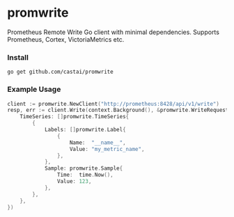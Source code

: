 # promwrite

Prometheus Remote Write Go client with minimal dependencies. Supports Prometheus, Cortex, VictoriaMetrics etc.

### Install

```
go get github.com/castai/promwrite
```

### Example Usage

```go
client := promwrite.NewClient("http://prometheus:8428/api/v1/write")
resp, err := client.Write(context.Background(), &promwrite.WriteRequest{
	TimeSeries: []promwrite.TimeSeries{
		{
			Labels: []promwrite.Label{
				{
					Name:  "__name__",
					Value: "my_metric_name",
				},
			},
			Sample: promwrite.Sample{
				Time:  time.Now(),
				Value: 123,
			},
		},
	},
})
```

